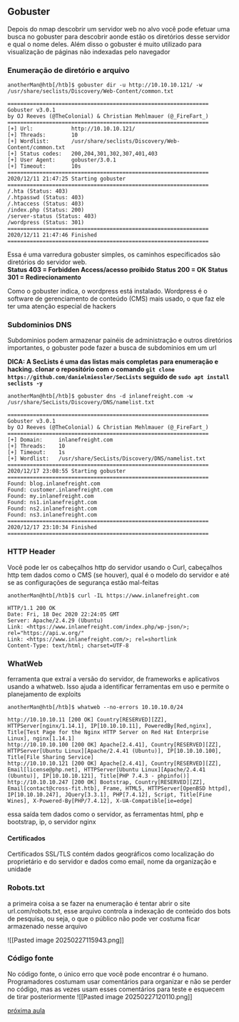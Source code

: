## Gobuster
Depois do nmap descobrir um servidor web no alvo você pode efetuar uma busca no gobuster para descobrir aonde estão os diretórios desse servidor e qual o nome deles. Além disso o gobuster é muito utilizado para visualização de páginas não indexadas pelo navegador

### Enumeração de diretório e arquivo

```shell-session
anotherMan@htb[/htb]$ gobuster dir -u http://10.10.10.121/ -w /usr/share/seclists/Discovery/Web-Content/common.txt

===============================================================
Gobuster v3.0.1
by OJ Reeves (@TheColonial) & Christian Mehlmauer (@_FireFart_)
===============================================================
[+] Url:            http://10.10.10.121/
[+] Threads:        10
[+] Wordlist:       /usr/share/seclists/Discovery/Web-Content/common.txt
[+] Status codes:   200,204,301,302,307,401,403
[+] User Agent:     gobuster/3.0.1
[+] Timeout:        10s
===============================================================
2020/12/11 21:47:25 Starting gobuster
===============================================================
/.hta (Status: 403)
/.htpasswd (Status: 403)
/.htaccess (Status: 403)
/index.php (Status: 200)
/server-status (Status: 403)
/wordpress (Status: 301)
===============================================================
2020/12/11 21:47:46 Finished
===============================================================
```

Essa é uma varredura gobuster simples, os caminhos especificados são diretórios do servidor web.  
**Status 403 = Forbidden Access/acesso proibido**
**Status 200 = OK**
**Status 301 = Redirecionamento**

Como o gobuster indica, o wordpress está instalado. Wordpress é o software de gerenciamento de conteúdo (CMS) mais usado, o que faz ele ter uma atenção especial de hackers

### Subdominios DNS

Subdominios podem armazenar painéis de administração e outros diretórios importantes, o gobuster pode fazer a busca de subdominios em um url

**DICA: A SecLists é uma das listas mais completas para enumeração e hacking. clonar o repositório com o comando `git clone https://github.com/danielmiessler/SecLists` seguido de `sudo apt install seclists -y`**

```shell-session
anotherMan@htb[/htb]$ gobuster dns -d inlanefreight.com -w /usr/share/SecLists/Discovery/DNS/namelist.txt

===============================================================
Gobuster v3.0.1
by OJ Reeves (@TheColonial) & Christian Mehlmauer (@_FireFart_)
===============================================================
[+] Domain:     inlanefreight.com
[+] Threads:    10
[+] Timeout:    1s
[+] Wordlist:   /usr/share/SecLists/Discovery/DNS/namelist.txt
===============================================================
2020/12/17 23:08:55 Starting gobuster
===============================================================
Found: blog.inlanefreight.com
Found: customer.inlanefreight.com
Found: my.inlanefreight.com
Found: ns1.inlanefreight.com
Found: ns2.inlanefreight.com
Found: ns3.inlanefreight.com
===============================================================
2020/12/17 23:10:34 Finished
===============================================================
```

### HTTP Header
Você pode ler os cabeçalhos http do servidor usando o Curl, cabeçalhos http tem dados como o CMS (se houver), qual é o modelo do servidor e até se as configurações de segurança estão mal-feitas

```shell-session
anotherMan@htb[/htb]$ curl -IL https://www.inlanefreight.com

HTTP/1.1 200 OK
Date: Fri, 18 Dec 2020 22:24:05 GMT
Server: Apache/2.4.29 (Ubuntu)
Link: <https://www.inlanefreight.com/index.php/wp-json/>; rel="https://api.w.org/"
Link: <https://www.inlanefreight.com/>; rel=shortlink
Content-Type: text/html; charset=UTF-8
```

### WhatWeb
ferramenta que extraí a versão do servidor, de frameworks e aplicativos usando a whatweb. Isso ajuda a identificar ferramentas em uso e permite o planejamento de exploits

```shell-session
anotherMan@htb[/htb]$ whatweb --no-errors 10.10.10.0/24

http://10.10.10.11 [200 OK] Country[RESERVED][ZZ], HTTPServer[nginx/1.14.1], IP[10.10.10.11], PoweredBy[Red,nginx], Title[Test Page for the Nginx HTTP Server on Red Hat Enterprise Linux], nginx[1.14.1]
http://10.10.10.100 [200 OK] Apache[2.4.41], Country[RESERVED][ZZ], HTTPServer[Ubuntu Linux][Apache/2.4.41 (Ubuntu)], IP[10.10.10.100], Title[File Sharing Service]
http://10.10.10.121 [200 OK] Apache[2.4.41], Country[RESERVED][ZZ], Email[license@php.net], HTTPServer[Ubuntu Linux][Apache/2.4.41 (Ubuntu)], IP[10.10.10.121], Title[PHP 7.4.3 - phpinfo()]
http://10.10.10.247 [200 OK] Bootstrap, Country[RESERVED][ZZ], Email[contact@cross-fit.htb], Frame, HTML5, HTTPServer[OpenBSD httpd], IP[10.10.10.247], JQuery[3.3.1], PHP[7.4.12], Script, Title[Fine Wines], X-Powered-By[PHP/7.4.12], X-UA-Compatible[ie=edge]
```
essa saída tem dados como o servidor, as ferramentas html, php e bootstrap, ip, o servidor nginx

#### Certificados

Certificados SSL/TLS contém dados geográficos como localização do proprietário e do servidor e dados como email, nome da organização e unidade

### Robots.txt
a primeira coisa a se fazer na enumeração é tentar abrir o site url.com/robots.txt, esse arquivo controla a indexação de conteúdo dos bots de pesquisa, ou seja, o que o público não pode ver costuma ficar armazenado nesse arquivo

![[Pasted image 20250227115943.png]]
### Código fonte
No código fonte, o único erro que você pode encontrar é o humano. Programadores costumam usar comentários para organizar e não se perder no código, mas as vezes usam esses comentários para teste e esquecem de tirar posteriormente
![[Pasted image 20250227120110.png]]

[próxima aula](8_exploits_publicos.md)
